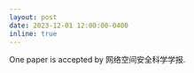 ```yaml
---
layout: post
date: 2023-12-01 12:00:00-0400
inline: true
---
```


One paper is accepted by 网络空间安全科学学报.

